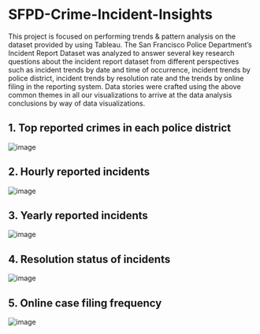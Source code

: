 # SFPD-Crime-Incident-Insights

This project is focused on performing trends & pattern analysis on the dataset provided by using Tableau. 
The San Francisco Police Department’s Incident Report Dataset was analyzed to answer several key research questions about the incident report dataset from 
different perspectives such as incident trends by date and time of occurrence, incident trends by police district, incident trends by resolution rate and the trends by online filing in the reporting system.
Data stories were crafted using the above common themes in all our visualizations to arrive at the data analysis conclusions by way of data visualizations.

## 1. Top reported crimes in each police district
   
![image](https://github.com/kpooja2597/SFPD-Crime-Incident-Insights/assets/36571510/bddb88f8-3664-4a80-8cc3-cd826891f2e2)

## 2. Hourly reported incidents

![image](https://github.com/kpooja2597/SFPD-Crime-Incident-Insights/assets/36571510/f18962a8-1755-453f-8e4c-d0b006adf45f)
   
## 3. Yearly reported incidents

![image](https://github.com/kpooja2597/SFPD-Crime-Incident-Insights/assets/36571510/d406967d-bb23-4805-98ef-6a93441cebec)

## 4. Resolution status of incidents
   
![image](https://github.com/kpooja2597/SFPD-Crime-Incident-Insights/assets/36571510/3fdb28de-ff69-4e6f-8135-4dd143c2a764)

## 5. Online case filing frequency

![image](https://github.com/kpooja2597/SFPD-Crime-Incident-Insights/assets/36571510/7cc4d4fb-d572-463e-9826-e3b946570eed)

    

   

